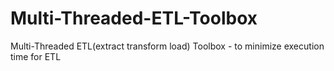 # Multi-Threaded-ETL-Toolbox
Multi-Threaded ETL(extract transform load) Toolbox - to minimize execution time for ETL
